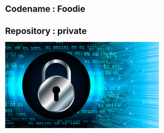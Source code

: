 # Codename : Foodie
# Repository : private
[![Secures](private.jpg)](https://projecteuler.net/problem=79)


